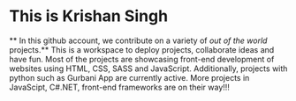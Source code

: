 # This is Krishan Singh
** In this github account, we contribute on a variety of _out of the world_ projects.**
This is a workspace to deploy projects, collaborate ideas and have fun.
Most of the projects are showcasing front-end development of websites using HTML, CSS, SASS and JavaScript.
Additionally, projects with python such as Gurbani App are currently active.
More projects in JavaScipt, C#.NET, front-end frameworks are on their way!!!
